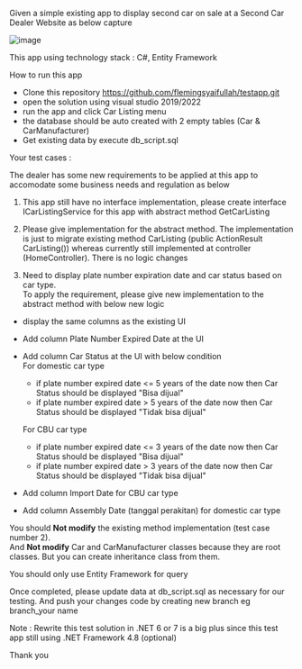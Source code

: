 Given a simple existing app to display second car on sale at a Second Car Dealer Website as below capture

![image](https://user-images.githubusercontent.com/44523673/216550250-27a4e44c-70be-4cfc-ae72-b34f823aa295.png)

This app using technology stack : C#, Entity Framework

How to run this app
- Clone this repository https://github.com/flemingsyaifullah/testapp.git
- open the solution using visual studio 2019/2022
- run the app and click Car Listing menu
- the database should be auto created with 2 empty tables (Car & CarManufacturer)
- Get existing data by execute db_script.sql

Your test cases :

The dealer has some new requirements to be applied at this app to accomodate some business needs and regulation as below

1. This app still have no interface implementation, please create interface ICarListingService for this app with abstract method GetCarListing

2. Please give implementation for the abstract method. 
The implementation is just to migrate existing method CarListing (public ActionResult CarListing()) 
whereas currently still implemented at controller (HomeController). There is no logic changes

3. Need to display plate number expiration date and car status based on car type.</br>
To apply the requirement, please give new implementation to the abstract method with below new logic
- display the same columns as the existing UI
- Add column Plate Number Expired Date at the UI
- Add column Car Status at the UI with below condition</br>
  For domestic car type
  - if plate number expired date <= 5 years of the date now then Car Status should be displayed "Bisa dijual"
  - if plate number expired date > 5 years of the date now then Car Status should be displayed "Tidak bisa dijual" </br>
  
  For CBU car type
  - if plate number expired date <= 3 years of the date now then Car Status should be displayed "Bisa dijual"
  - if plate number expired date > 3 years of the date now then Car Status should be displayed "Tidak bisa dijual"
- Add column Import Date for CBU car type
- Add column Assembly Date (tanggal perakitan) for domestic car type
  
You should <b>Not modify</b> the existing method implementation (test case number 2).</br> 
And <b>Not modify</b> Car and CarManufacturer classes because they are root classes. But you can create inheritance class from them.</br>

You should only use Entity Framework for query

Once completed, please update data at db_script.sql as necessary for our testing.
And push your changes code by creating new branch eg branch_your name

Note : Rewrite this test solution in .NET 6 or 7 is a big plus since this test app still using .NET Framework 4.8 (optional) 

Thank you

